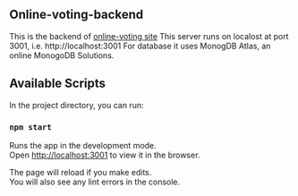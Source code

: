 ## Online-voting-backend
This is the backend of [online-voting site](https://github.com/Saspian/online-voting)  This server runs on localost at port 3001, i.e. http://localhost:3001 For database it uses MonogDB Atlas, an online MonogoDB Solutions.

## Available Scripts

In the project directory, you can run:

### `npm start`

Runs the app in the development mode.<br>
Open [http://localhost:3001](http://localhost:3001) to view it in the browser.

The page will reload if you make edits.<br>
You will also see any lint errors in the console.
